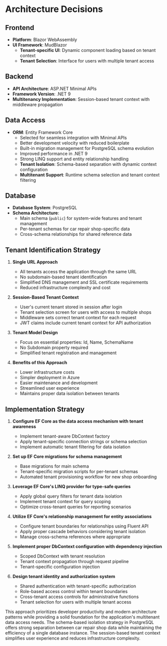 # Architecture Decisions

## Frontend
- **Platform**: Blazor WebAssembly
- **UI Framework**: MudBlazor
  - **Tenant-specific UI**: Dynamic component loading based on tenant context
  - **Tenant Selection**: Interface for users with multiple tenant access

## Backend
- **API Architecture**: ASP.NET Minimal APIs
- **Framework Version**: .NET 9
- **Multitenancy Implementation**: Session-based tenant context with middleware propagation

## Data Access
- **ORM**: Entity Framework Core
  - Selected for seamless integration with Minimal APIs
  - Better development velocity with reduced boilerplate
  - Built-in migration management for PostgreSQL schema evolution
  - Improved performance in .NET 9
  - Strong LINQ support and entity relationship handling
  - **Tenant Isolation**: Schema-based separation with dynamic context configuration
  - **Multitenant Support**: Runtime schema selection and tenant context filtering

## Database
- **Database System**: PostgreSQL
- **Schema Architecture**:
  - Main schema (`public`) for system-wide features and tenant management
  - Per-tenant schemas for car repair shop-specific data
  - Cross-schema relationships for shared reference data

## Tenant Identification Strategy
1. **Single URL Approach**
   - All tenants access the application through the same URL
   - No subdomain-based tenant identification
   - Simplified DNS management and SSL certificate requirements
   - Reduced infrastructure complexity and cost

2. **Session-Based Tenant Context**
   - User's current tenant stored in session after login
   - Tenant selection screen for users with access to multiple shops
   - Middleware sets correct tenant context for each request
   - JWT claims include current tenant context for API authorization

3. **Tenant Model Design**
   - Focus on essential properties: Id, Name, SchemaName
   - No Subdomain property required
   - Simplified tenant registration and management

4. **Benefits of this Approach**
   - Lower infrastructure costs
   - Simpler deployment in Azure
   - Easier maintenance and development
   - Streamlined user experience
   - Maintains proper data isolation between tenants

## Implementation Strategy
1. **Configure EF Core as the data access mechanism with tenant awareness**
   - Implement tenant-aware DbContext factory
   - Apply tenant-specific connection strings or schema selection
   - Implement automatic tenant filtering for data isolation

2. **Set up EF Core migrations for schema management**
   - Base migrations for main schema
   - Tenant-specific migration scripts for per-tenant schemas
   - Automated tenant provisioning workflow for new shop onboarding

3. **Leverage EF Core's LINQ provider for type-safe queries**
   - Apply global query filters for tenant data isolation
   - Implement tenant context for query scoping
   - Optimize cross-tenant queries for reporting scenarios

4. **Utilize EF Core's relationship management for entity associations**
   - Configure tenant boundaries for relationships using Fluent API
   - Apply proper cascade behaviors considering tenant isolation
   - Manage cross-schema references where appropriate

5. **Implement proper DbContext configuration with dependency injection**
   - Scoped DbContext with tenant resolution
   - Tenant context propagation through request pipeline
   - Tenant-specific configuration injection

6. **Design tenant identity and authorization system**
   - Shared authentication with tenant-specific authorization
   - Role-based access control within tenant boundaries
   - Cross-tenant access controls for administrative functions
   - Tenant selection for users with multiple tenant access

This approach prioritizes developer productivity and modern architecture patterns while providing a solid foundation for the application's multitenant data access needs. The schema-based isolation strategy in PostgreSQL offers strong separation between car repair shop data while maintaining the efficiency of a single database instance. The session-based tenant context simplifies user experience and reduces infrastructure complexity.
